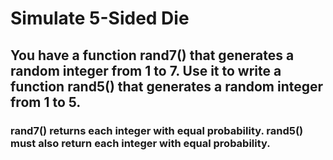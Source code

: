 # Simulate 5-Sided Die

## You have a function rand7() that generates a random integer from 1 to 7. Use it to write a function rand5() that generates a random integer from 1 to 5.

### rand7() returns each integer with equal probability. rand5() must also return each integer with equal probability.
